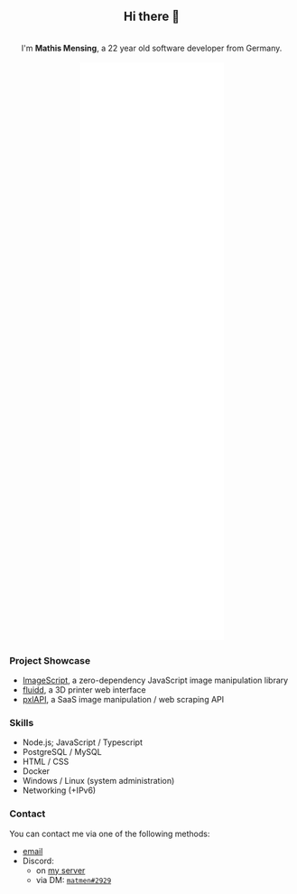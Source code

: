 <div align="center">
    <h2>Hi there 👋</h2><br>
    I'm <b>Mathis Mensing</b>, a 22 year old software developer from Germany.<br><br>
    <img src="./github-metrics.svg" alt="Metrics"><br>
</div>

<h3>Project Showcase</h3>
<ul>
    <li><a href="https://github.com/matmen/ImageScript">ImageScript</a>, a zero-dependency JavaScript image manipulation library</li>
    <li><a href="https://github.com/fluidd-core/fluidd">fluidd</a>, a 3D printer web interface</li>
    <li><a href="https://pxlapi.dev">pxlAPI</a>, a SaaS image manipulation / web scraping API</li>
</ul>

<h3>Skills</h3>
<ul>
    <li>Node.js; JavaScript / Typescript</li>
    <li>PostgreSQL / MySQL</li>
    <li>HTML / CSS</li>
    <li>Docker</li>
    <li>Windows / Linux (system administration)</li>
    <li>Networking (+IPv6)</li>
</ul>

<h3>Contact</h3>
You can contact me via one of the following methods:
<ul>
    <li><a href="mailto:mathis@matmen.dev">email</a></li>
    <li>
        Discord:
        <ul>
            <li>on <a href="https://discord.gg/8hPrwAH">my server</a></li>
            <li>via DM: <a href="https://discord.com/users/814218541091520562"><code>matmen#2929</code></a></li>
        </ul>
    </li>
</ul>
